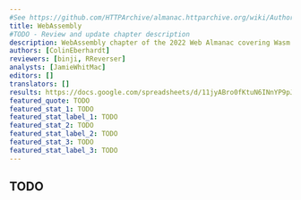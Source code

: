 ```yaml
---
#See https://github.com/HTTPArchive/almanac.httparchive.org/wiki/Authors'-Guide#metadata-to-add-at-the-top-of-your-chapters
title: WebAssembly
#TODO - Review and update chapter description
description: WebAssembly chapter of the 2022 Web Almanac covering Wasm compression, section sizes, most popular instructions, and post-MVP proposals
authors: [ColinEberhardt]
reviewers: [binji, RReverser]
analysts: [JamieWhitMac]
editors: []
translators: []
results: https://docs.google.com/spreadsheets/d/11jyABro0fKtuN6INnYP9pJlv5QWwp0jfJyTsGfKgScg/
featured_quote: TODO
featured_stat_1: TODO
featured_stat_label_1: TODO
featured_stat_2: TODO
featured_stat_label_2: TODO
featured_stat_3: TODO
featured_stat_label_3: TODO
---
```


## TODO

